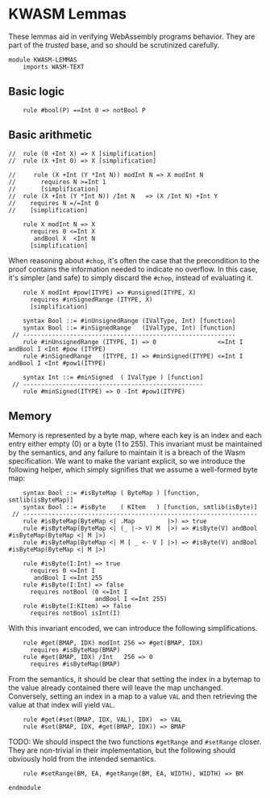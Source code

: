 KWASM Lemmas
============

These lemmas aid in verifying WebAssembly programs behavior.
They are part of the *trusted* base, and so should be scrutinized carefully.

```k
module KWASM-LEMMAS
    imports WASM-TEXT
```

Basic logic
-----------

```k
    rule #bool(P) ==Int 0 => notBool P
```

Basic arithmetic
----------------

```k
//  rule (0 +Int X) => X [simplification]
//  rule (X +Int 0) => X [simplification]

//     rule (X +Int (Y *Int N)) modInt N => X modInt N
//       requires N >=Int 1
//       [simplification]
//  rule (X +Int (Y *Int N)) /Int N   => (X /Int N) +Int Y
//    requires N =/=Int 0
//    [simplification]

    rule X modInt N => X
      requires 0 <=Int X
       andBool X  <Int N
      [simplification]
```

When reasoning about `#chop`, it's often the case that the precondition to the proof contains the information needed to indicate no overflow.
In this case, it's simpler (and safe) to simply discard the `#chop`, instead of evaluating it.

```k
    rule X modInt #pow(ITYPE) => #unsigned(ITYPE, X)
      requires #inSignedRange (ITYPE, X)
      [simplification]

    syntax Bool ::= #inUnsignedRange (IValType, Int) [function]
    syntax Bool ::= #inSignedRange   (IValType, Int) [function]
 // -----------------------------------------------------------
    rule #inUnsignedRange (ITYPE, I) => 0                 <=Int I andBool I <Int #pow (ITYPE)
    rule #inSignedRange   (ITYPE, I) => #minSigned(ITYPE) <=Int I andBool I <Int #pow1(ITYPE)

    syntax Int ::= #minSigned  ( IValType ) [function]
 // --------------------------------------------------
    rule #minSigned(ITYPE) => 0 -Int #pow1(ITYPE)
```

Memory
------

Memory is represented by a byte map, where each key is an index and each entry either empty (0) or a byte (1 to 255).
This invariant must be maintained by the semantics, and any failure to maintain it is a breach of the Wasm specification.
We want to make the variant explicit, so we introduce the following helper, which simply signifies that we assume a well-formed byte map:

```k
    syntax Bool ::= #isByteMap ( ByteMap ) [function, smtlib(isByteMap)]
    syntax Bool ::= #isByte    ( KItem   ) [function, smtlib(isByte)]
 // -----------------------------------------------------------------
    rule #isByteMap(ByteMap <| .Map         |>) => true
    rule #isByteMap(ByteMap <| (_ |-> V) M  |>) => #isByte(V) andBool #isByteMap(ByteMap <| M |>)
    rule #isByteMap(ByteMap <| M [ _ <- V ] |>) => #isByte(V) andBool #isByteMap(ByteMap <| M |>)

    rule #isByte(I:Int) => true
      requires 0 <=Int I
       andBool I <=Int 255
    rule #isByte(I:Int) => false
      requires notBool (0 <=Int I
                        andBool I <=Int 255)
    rule #isByte(I:KItem) => false
      requires notBool isInt(I)
```

With this invariant encoded, we can introduce the following simplifications.

```k
    rule #get(BMAP, IDX) modInt 256 => #get(BMAP, IDX)
      requires #isByteMap(BMAP)
    rule #get(BMAP, IDX) /Int   256 => 0
      requires #isByteMap(BMAP)
```

From the semantics, it should be clear that setting the index in a bytemap to the value already contained there will leave the map unchanged.
Conversely, setting an index in a map to a value `VAL` and then retrieving the value at that index will yield `VAL`.

```k
    rule #get(#set(BMAP, IDX, VAL), IDX)  => VAL
    rule #set(BMAP, IDX, #get(BMAP, IDX)) => BMAP
```

TODO: We should inspect the two functions `#getRange` and `#setRange` closer.
They are non-trivial in their implementation, but the following should obviously hold from the intended semantics.

```k
    rule #setRange(BM, EA, #getRange(BM, EA, WIDTH), WIDTH) => BM
```

```k
endmodule
```
